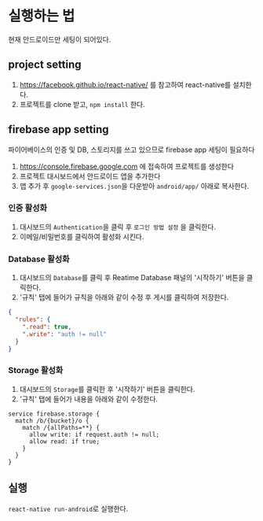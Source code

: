 # 실행하는 법

현재 안드로이드만 세팅이 되어있다.

## project setting

1. https://facebook.github.io/react-native/ 를 참고하여 react-native를 설치한다.
2. 프로젝트를 clone 받고, `npm install` 한다.

## firebase app setting

파이어베이스의 인증 및 DB, 스토리지를 쓰고 있으므로 firebase app 세팅이 필요하다

1. https://console.firebase.google.com 에 접속하여 프로젝트를 생성한다
2. 프로젝트 대시보드에서 안드로이드 앱을 추가한다
3. 앱 추가 후 `google-services.json`을 다운받아 `android/app/` 아래로 복사한다.


### 인증 활성화

1. 대시보드의 `Authentication`을 클릭 후 `로그인 방법 설정` 을 클릭한다.
2. 이메일/비밀번호를 클릭하여 활성화 시킨다.

### Database 활성화

1. 대시보드의 `Database`를 클릭 후 Reatime Database 패널의 '시작하기' 버튼을 클릭한다.
2. '규칙' 탭에 들어가 규칙을 아래와 같이 수정 후 게시를 클릭하여 저장한다.

```json
{
  "rules": {
    ".read": true,
    ".write": "auth != null"
  }
}
```

### Storage 활성화

1. 대시보드의 `Storage`를 클릭한 후 '시작하기' 버튼을 클릭한다.
2. '규칙' 탭에 들어가 내용을 아래와 같이 수정한다.

```
service firebase.storage {
  match /b/{bucket}/o {
    match /{allPaths=**} {
      allow write: if request.auth != null;
      allow read: if true;
    }
  }
}

```

## 실행

`react-native run-android`로 실행한다.
